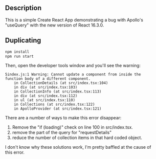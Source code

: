 
## Description

This is a simple Create React App demonstrating a bug with Apollo's "useQuery" with the new version of React 16.3.0.

## Duplicating

```sh
npm install
npm run start
```

Then, open the developer tools window and you'll see the warning:

```
5index.js:1 Warning: Cannot update a component from inside the function body of a different component.
    in CollectionDetails (at src/index.tsx:104)
    in div (at src/index.tsx:103)
    in CollectionInfo (at src/index.tsx:113)
    in div (at src/index.tsx:112)
    in ul (at src/index.tsx:110)
    in Collections (at src/index.tsx:122)
    in ApolloProvider (at src/index.tsx:121)
```

There are a number of ways to make this error disappear:

1. Remove the "if (loading)" check on line 100 in src/index.tsx.
2. remove the part of the query for "requestDetails"
3. reduce the number of collection items in that hard coded object.

I don't know why these solutions work, I'm pretty baffled at the cause of this error.